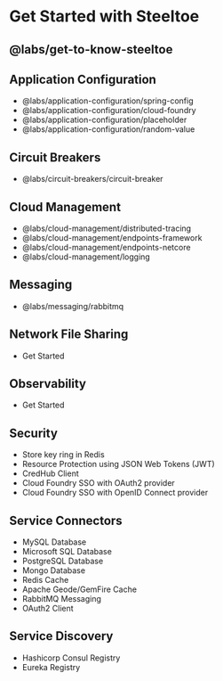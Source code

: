 # Get Started with Steeltoe

## @labs/get-to-know-steeltoe
 
## Application Configuration

- @labs/application-configuration/spring-config
- @labs/application-configuration/cloud-foundry
- @labs/application-configuration/placeholder
- @labs/application-configuration/random-value

## Circuit Breakers

- @labs/circuit-breakers/circuit-breaker

## Cloud Management

- @labs/cloud-management/distributed-tracing
- @labs/cloud-management/endpoints-framework
- @labs/cloud-management/endpoints-netcore
- @labs/cloud-management/logging

## Messaging

- @labs/messaging/rabbitmq

## Network File Sharing

- Get Started

## Observability

- Get Started

## Security

- Store key ring in Redis
- Resource Protection using JSON Web Tokens (JWT)
- CredHub Client
- Cloud Foundry SSO with OAuth2 provider
- Cloud Foundry SSO with OpenID Connect provider

## Service Connectors

- MySQL Database
- Microsoft SQL Database
- PostgreSQL Database
- Mongo Database
- Redis Cache
- Apache Geode/GemFire Cache
- RabbitMQ Messaging
- OAuth2 Client

## Service Discovery

- Hashicorp Consul Registry
- Eureka Registry
